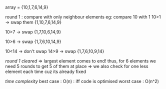 array = {10,1,7,6,14,9}

round 1 : compare with only neighbour elements
eg: compare 10 with 1
10>1 -> swap them
{1,10,7,6,14,9}

10>7 -> swap
{1,7,10,6,14,9}

10>6 -> swap
{1,7,6,10,14,9}

10<14 -> don't swap
14>9 -> swap
{1,7,6,10,9,14}

*round 1 cleared*
=> largest element comes to end!
thus, for 6 elements we need 5 rounds to get 5 of them at place
=> we also check for one less element each time cuz its already fixed

*time complexity*
best case : O(n) : iff code is optimised
worst case : O(n^2)